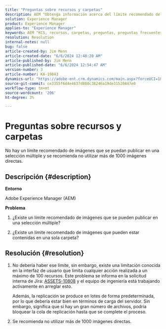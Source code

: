 ```yaml
---
title: "Preguntas sobre recursos y carpetas"
description: AEM "Obtenga información acerca del límite recomendado de imágenes que se pueden publicar mediante una selección múltiple o que se pueden contener en una sola carpeta, en el".
solution: Experience Manager
product: Experience Manager
applies-to: "Experience Manager"
keywords: AEM "KCS, recursos, carpetas, preguntas, preguntas frecuentes,, Adobe Experience Manager"
resolution: Resolution
internal-notes: null
bug: false
article-created-by: Jim Menn
article-created-date: "6/6/2024 12:48:20 AM"
article-published-by: Jim Menn
article-published-date: "6/6/2024 12:54:47 AM"
version-number: 3
article-number: KA-19843
dynamics-url: "https://adobe-ent.crm.dynamics.com/main.aspx?forceUCI=1&pagetype=entityrecord&etn=knowledgearticle&id=1dfa3074-9e23-ef11-840b-6045bd006268"
source-git-commit: ce3355f6d4e4637d880c38246a19de31520447e0
workflow-type: tm+mt
source-wordcount: '206'
ht-degree: 3%

---
```


# Preguntas sobre recursos y carpetas


No hay un límite recomendado de imágenes que se puedan publicar en una selección múltiple y se recomienda no utilizar más de 1000 imágenes directas.

## Descripción {#description}


<b>Entorno</b>

Adobe Experience Manager (AEM)

<b>Problema</b>

1. ¿Existe un límite recomendado de imágenes que se pueden publicar en una selección múltiple?

2. ¿Existe un límite recomendado de imágenes que pueden estar contenidas en una sola carpeta?


## Resolución {#resolution}


1. No debería haber ese límite, sin embargo, existe una limitación conocida en la interfaz de usuario que limita cualquier acción realizada a un máximo de 100 recursos. Este problema se informa en la solicitud interna de Jira: [ASSETS-10808](https://jira.corp.adobe.com/browse/ASSETS-10808) y el equipo de ingeniería está trabajando activamente en arreglar esto.

   Además, la replicación se produce en lotes de forma predeterminada, por lo que debería estar bien en términos de carga del servidor. Sin embargo, significa que si hay un gran número de archivos, podría bloquear la cola de replicación hasta que se complete el proceso.


2. Se recomienda no utilizar más de 1000 imágenes directas.

